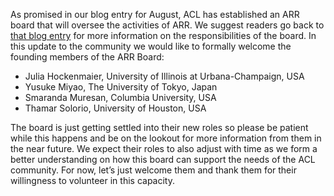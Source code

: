 
As promised in our blog entry for August, ACL has established an ARR board that will oversee the 
activities of ARR. We suggest readers go back to [that blog entry](https://aclrollingreview.org/changes-based-on-the-ACL-reviewing-survey/)
for more information on the responsibilities of the board. In this update to the community we would 
like to formally welcome the founding members of the ARR Board:

- Julia Hockenmaier, University of Illinois at Urbana-Champaign, USA
- Yusuke Miyao, The University of Tokyo, Japan
- Smaranda Muresan, Columbia University, USA
- Thamar Solorio, University of Houston, USA

The board is just getting settled into their new roles so please be patient while this happens and be on 
the lookout for more information from them in the near future. We expect their roles to also adjust with 
time as we form a better understanding on how this board can support the needs of the ACL community. For 
now, let’s just welcome them and thank them for their willingness to volunteer in this capacity.
